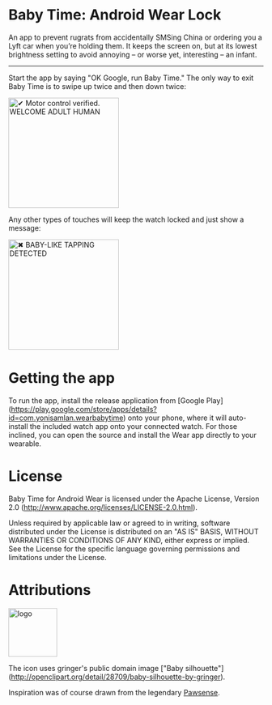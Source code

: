 # Baby Time: Android Wear Lock

An app to prevent rugrats from accidentally SMSing China or ordering you a Lyft car when you’re
holding them. It keeps the screen on, but at its lowest brightness setting to avoid annoying – or
worse yet, interesting – an infant.

-----------

Start the app by saying "OK Google, run Baby Time." The only way to exit Baby Time is to swipe up
twice and then down twice:

<img alt="✔ Motor control verified. WELCOME ADULT HUMAN" src="https://raw.githubusercontent.com/ysamlan/wearbabytime/master/artwork/screenshots/framed/babytime_verified_framed.png" title="It's like a reverse Turing test, kind of." width="218" height="218" />

Any other types of touches will keep the watch locked and just show a message:

<img alt="✖ BABY-LIKE TAPPING DETECTED" src="https://raw.githubusercontent.com/ysamlan/wearbabytime/master/artwork/screenshots/framed/babytime_denied_framed.png" title="Nice try, tiny human." width="218" height="218" />

# Getting the app

To run the app, install the release application from [Google Play]
(https://play.google.com/store/apps/details?id=com.yonisamlan.wearbabytime) onto your phone, where
it will auto-install the included watch app onto your connected watch. For those inclined, you can
open the source and install the Wear app directly to your wearable.

# License
Baby Time for Android Wear is licensed under the Apache License, Version 2.0 (http://www.apache.org/licenses/LICENSE-2.0.html).

Unless required by applicable law or agreed to in writing, software distributed under the License is
distributed on an "AS IS" BASIS, WITHOUT WARRANTIES OR CONDITIONS OF ANY KIND, either express or
implied. See the License for the specific language governing permissions and limitations under the
License.

# Attributions
<img alt="logo" src="https://raw.githubusercontent.com/ysamlan/wearbabytime/master/artwork/babytime_icon_512.png"  width="96" height="96" />

The icon uses gringer's public domain image ["Baby silhouette"]
(http://openclipart.org/detail/28709/baby-silhouette-by-gringer).

Inspiration was of course drawn from the legendary [Pawsense](http://www.bitboost.com/pawsense/).
